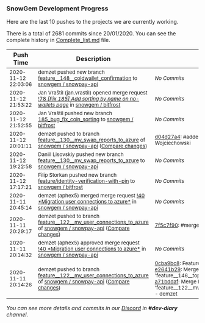 
### SnowGem Development Progress

Here are the last 10 pushes to the projects we are currently working.

There is a total of 2681 commits since 20/01/2020. You can see the complete history in
 [Complete_list.md](Complete_list.md) file.

| Push Time | Description | Commits |
| --- | --- | --- |
| <sub>2020-11-12 22:03:06</sub> | <sub>demzet pushed new branch [feature\_\_148\_\_coldwallet\_confirmation](https://gitlab.com/snowgem/snowpay-api/commits/feature__148__coldwallet_confirmation) to [snowgem / snowpay\-api](https://gitlab.com/snowgem/snowpay-api)</sub> | <sub>_No Commits_</sub> |
| <sub>2020-11-12 21:53:22</sub> | <sub>Jan Vraštil (jan.vrastil) opened merge request [!78 *[Fix 185] Add sorting by name on no-wallets page*](https://gitlab.com/snowgem/bitfrost/-/merge_requests/78) in [snowgem / bitfrost](https://gitlab.com/snowgem/bitfrost)</sub> | <sub>_No Commits_</sub> |
| <sub>2020-11-12 21:52:55</sub> | <sub>Jan Vraštil pushed new branch [185\_bug\_fix\_coin\_sorting](https://gitlab.com/snowgem/bitfrost/commits/185_bug_fix_coin_sorting) to [snowgem / bitfrost](https://gitlab.com/snowgem/bitfrost)</sub> | <sub>_No Commits_</sub> |
| <sub>2020-11-12 20:01:11</sub> | <sub>demzet pushed to branch [feature\_\_130\_\_mv\_swap\_reports\_to\_azure](https://gitlab.com/snowgem/snowpay-api/commits/feature__130__mv_swap_reports_to_azure) of [snowgem / snowpay\-api](https://gitlab.com/snowgem/snowpay-api) ([Compare changes](https://gitlab.com/snowgem/snowpay-api/compare/348d564319c9d3d3b169e3322ae97623488481e5...d04d27a49610c56e6c90420eac7b4a496d4b9322))</sub> | <sub>[d04d27a4](https://gitlab.com/snowgem/snowpay-api/-/commit/d04d27a49610c56e6c90420eac7b4a496d4b9322): #added some impl notes - Kamil Wojciechowski</sub> |
| <sub>2020-11-12 19:22:58</sub> | <sub>Daniil Lisovskiy pushed new branch [feature\_\_130\_\_mv\_swap\_reports\_to\_azure](https://gitlab.com/snowgem/snowpay-api/commits/feature__130__mv_swap_reports_to_azure) to [snowgem / snowpay\-api](https://gitlab.com/snowgem/snowpay-api)</sub> | <sub>_No Commits_</sub> |
| <sub>2020-11-12 17:17:21</sub> | <sub>Filip Storkan pushed new branch [feature/identity\-verification\-with\-pin](https://gitlab.com/snowgem/bitfrost/commits/feature/identity-verification-with-pin) to [snowgem / bitfrost](https://gitlab.com/snowgem/bitfrost)</sub> | <sub>_No Commits_</sub> |
| <sub>2020-11-11 20:45:14</sub> | <sub>demzet (aphex5) merged merge request [\!40 \*Migration user connections to azure\*](https://gitlab.com/snowgem/snowpay-api/-/merge_requests/40) in [snowgem / snowpay\-api](https://gitlab.com/snowgem/snowpay-api)</sub> | <sub>_No Commits_</sub> |
| <sub>2020-11-11 20:29:17</sub> | <sub>demzet pushed to branch [feature\_\_122\_\_mv\_user\_connections\_to\_azure](https://gitlab.com/snowgem/snowpay-api/commits/feature__122__mv_user_connections_to_azure) of [snowgem / snowpay\-api](https://gitlab.com/snowgem/snowpay-api) ([Compare changes](https://gitlab.com/snowgem/snowpay-api/compare/a71bddaf97a782767e959aaba0526f4d275fed6b...7f5c7f902119fc3cfcbd2f6d534401c677c254b7))</sub> | <sub>[7f5c7f90](https://gitlab.com/snowgem/snowpay-api/-/commit/7f5c7f902119fc3cfcbd2f6d534401c677c254b7): #merge fix - Kamil Wojciechowski</sub> |
| <sub>2020-11-11 20:14:32</sub> | <sub>demzet (aphex5) approved merge request [\!40 \*Migration user connections to azure\*](https://gitlab.com/snowgem/snowpay-api/-/merge_requests/40) in [snowgem / snowpay\-api](https://gitlab.com/snowgem/snowpay-api)</sub> | <sub>_No Commits_</sub> |
| <sub>2020-11-11 20:14:26</sub> | <sub>demzet pushed to branch [feature\_\_122\_\_mv\_user\_connections\_to\_azure](https://gitlab.com/snowgem/snowpay-api/commits/feature__122__mv_user_connections_to_azure) of [snowgem / snowpay\-api](https://gitlab.com/snowgem/snowpay-api) ([Compare changes](https://gitlab.com/snowgem/snowpay-api/compare/a6b1ab7639ee98eaab769cf00b3bc6dbb1fb618c...a71bddaf97a782767e959aaba0526f4d275fed6b))</sub> | <sub>[0cba9bc8](https://gitlab.com/snowgem/snowpay-api/-/commit/0cba9bc8deec650d3af854d376465a53bc3cecb4): Feature  146  topup - demzet<br>[e2641b29](https://gitlab.com/snowgem/snowpay-api/-/commit/e2641b296e33e4b78c219783923e81ab29e98538): Merge branch 'feature__146__topup' into 'master' - demzet<br>[a71bddaf](https://gitlab.com/snowgem/snowpay-api/-/commit/a71bddaf97a782767e959aaba0526f4d275fed6b): Merge branch 'master' into 'feature__122__mv_user_connections_to_azure' - demzet</sub> |

_You can see more details and commits in our [Discord](https://discord.gg/zumGnbg) in **#dev-diary** channel._
